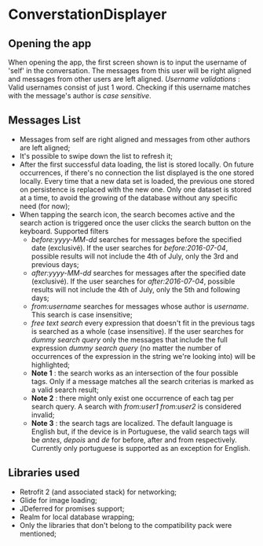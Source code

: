 # ConverstationDisplayer

## Opening the app
When opening the app, the first screen shown is to input the username of 'self' in the conversation. The messages from this user will be right aligned and messages from other users are left aligned.
*Username validations* : Valid usernames consist of just 1 word. Checking if this username matches with the message's author is *case sensitive*.

## Messages List
* Messages from self are right aligned and messages from other authors are left aligned;
* It's possible to swipe down the list to refresh it;
* After the first successful data loading, the list is stored locally. On future occurrences, if there's no connection the list displayed is the one stored locally. Every time that a new data set is loaded, the previous one stored on persistence is replaced with the new one. Only one dataset is stored at a time, to avoid the growing of the database without any specific need (for now);
* When tapping the search icon, the search becomes active and the search action is triggered once the user clicks the search button on the keyboard. Supported filters
  * *before:yyyy-MM-dd* searches for messages before the specified date (exclusivé). If the user searches for *before:2016-07-04*, possible results will not include the 4th of July, only the 3rd and previous days;
  * *after:yyyy-MM-dd* searches for messages after the specified date (exclusivé). If the user searches for *after:2016-07-04*, possible results will not include the 4th of July, only the 5th and following days;
  * *from:username* searches for messages whose author is *username*. This search is case insensitive;
  * *free text search* every expression that doesn't fit in the previous tags is searched as a whole (case insensitive). If the user searches for *dummy search query* only the messages that include the full expression *dummy search query* (no matter the number of occurrences of the expression in the string we're looking into) will be highlighted;
  * **Note 1** : the search works as an intersection of the four possible tags. Only if a message matches all the search criterias is marked as a valid search result;
  * **Note 2** : there might only exist one occurrence of each tag per search query. A search with *from:user1 from:user2* is considered invalid;
  * **Note 3** : the search tags are localized. The default language is English but, if the device is in Portuguese, the valid search tags will be *antes*, *depois* and *de* for before, after and from respectively. Currently only portuguese is supported as an exception for English.

## Libraries used
* Retrofit 2 (and associated stack) for networking;
* Glide for image loading;
* JDeferred for promises support;
* Realm for local database wrapping;
* Only the libraries that don't belong to the compatibility pack were mentioned;

